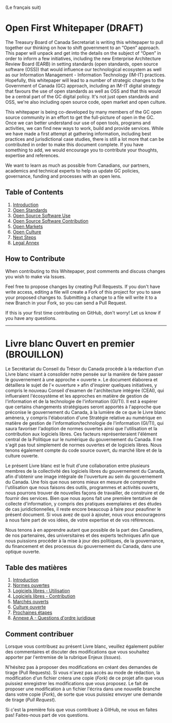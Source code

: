 (Le français suit)

# Open First Whitepaper (DRAFT)

The Treasury Board of Canada Secretariat is writing this whitepaper to pull together our thinking on how to shift government to an “Open” approach. This paper will unpack and get into the details on the subject of “Open” in order to inform a few initiatives, including the new Enterprise Architecture Review Board (EARB) in setting standards (open standards, open source software (OSS)) that would influence our technological ecosystem as well as our Information Management - Information Technology (IM-IT) practices.  Hopefully, this whitepaper will lead to a number of strategic changes to the Government of Canada (GC) approach, including an IM-IT digital strategy that favours the use of open standards as well as OSS and that this would be a central part of the GC digital policy. It's not just open standards and OSS, we're also including open source code, open market and open culture.

This whitepaper is being co-developed by many members of the GC open source community in an effort to get the full-picture of open in the GC. Once we can better understand our use of open tools, programs and activities, we can find new ways to work, build and provide services. While we have made a first attempt at gathering information, including best practices and jurisdictional case studies, there is still a lot more that can be contributed in order to make this document complete. If you have something to add, we would encourage you to contribute your thoughts, expertise and references.

We want to learn as much as possible from Canadians, our partners, academics and technical experts to help us update GC policies, governance, funding and processes with an open lens.

## Table of Contents

1. [Introduction](en/1_Introduction.md)
2. [Open Standards](en/2_Open_Standards.md)
3. [Open Source Software Use](en/3_Open_Source_Software_Use.md)
4. [Open Source Software Contribution](en/4_Open_Source_Software_Contribution.md)
5. [Open Markets](en/5_Open_Markets.md)
6. [Open Culture](en/6_Open_Culture.md)
7. [Next Steps](en/7_Next_Steps.md)
8. [Legal Annex](en/Annex_Legal.md)

## How to Contribute

When contributing to this Whitepaper, post comments and discuss changes you wish to make via Issues.

Feel free to propose changes by creating Pull Requests.  If you don't have write access, editing a file will create a Fork of this project for you to save your proposed changes to.  Submitting a change to a file will write it to a new Branch in your Fork, so you can send a Pull Request.

If this is your first time contributing on GitHub, don't worry! Let us know if you have any questions.

_______________________________________________________________________________

# Livre blanc Ouvert en premier (BROUILLON)

Le Secrétariat du Conseil du Trésor du Canada procède à la rédaction d'un Livre blanc visant à consolider notre pensée sur la manière de faire passer le gouvernement à une approche « ouverte ». Le document élaborera et détaillera le sujet de l'« ouverture » afin d'inspirer quelques initiatives, y compris le nouveau Conseil d'examen de l'architecture intégrée (CEAI), qui influeraient l'écosystème et les approches en matière de gestion de l'information et de la technologie de l'information (GI/TI). Il est à espérer que certains changements stratégiques seront apportés à l'approche que préconise le gouvernement du Canada, à la lumière de ce que le Livre blanc amènera, y compris l'élaboration d'une Stratégie relative au numérique en matière de gestion de l'information/technologie de l'information (GI/TI), qui saura favoriser l'adoption de normes ouvertes ainsi que l'utilisation et la contribution aux logiciels libres. Ces facteurs représenteraient l'élément central de la Politique sur le numérique du gouvernement du Canada. Il ne s'agit pas tout simplement de normes ouvertes et de logiciels libres. Nous tenons également compte du code source ouvert, du marché libre et de la culture ouverte.

Le présent Livre blanc est le fruit d'une collaboration entre plusieurs membres de la collectivité des logiciels libres du gouvernement du Canada, afin d'obtenir une image intégrale de l'ouverture au sein du gouvernement du Canada. Une fois que nous serons mieux en mesure de comprendre l'utilisation que nous faisons des outils, programmes et activités ouverts, nous pourrons trouver de nouvelles façons de travailler, de construire et de fournir des services. Bien que nous ayons fait une première tentative de collecte d'information, y compris des pratiques exemplaires et des études de cas juridictionnelles, il reste encore beaucoup à faire pour peaufiner le présent document. Si vous avez de quoi à ajouter, nous vous encourageons à nous faire part de vos idées, de votre expertise et de vos références.

Nous tenons à en apprendre autant que possible de la part des Canadiens, de nos partenaires, des universitaires et des experts techniques afin que nous puissions procéder à la mise à jour des politiques, de la gouvernance, du financement et des processus du gouvernement du Canada, dans une optique ouverte.

## Table des matières

1. [Introduction](fr/1_Introduction.md)
2. [Normes ouvertes](fr/2_Normes_ouvertes.md)
3. [Logiciels libres - Utilisation](fr/3_Logiciel_libre_Utilisation.md)
4. [Logiciels libres - Contribution](fr/4_Logiciel_libre_Contribution.md)
5. [Marchés ouverts](fr/5_Marchés_ouverts.md)
6. [Culture ouverte](fr/6_Culture_ouverte.md)
7. [Prochaines étapes](fr/7_Prochaines_étapes.md)
8. [Annexe A - Questions d'ordre juridique](fr/Annexe_légale.md)

## Comment contribuer

Lorsque vous contribuez au présent Livre blanc, veuillez également publier des commentaires et discuter des modifications que vous souhaitez apporter par l'entremise de la rubrique Enjeux (_Issues_).

N'hésitez pas à proposer des modifications en créant des demandes de tirage (Pull Requests). Si vous n'avez pas accès au mode de rédaction, la modification d'un fichier créera une copie (_Fork_) de ce projet afin que vous puissiez enregistrer les modifications que vous proposez. Le fait de proposer une modification à un fichier l'écrira dans une nouvelle branche dans votre copie (_Fork_), de sorte que vous puissiez envoyer une demande de tirage (_Pull Request_).

Si c'est la première fois que vous contribuez à GitHub, ne vous en faites pas! Faites-nous part de vos questions.
